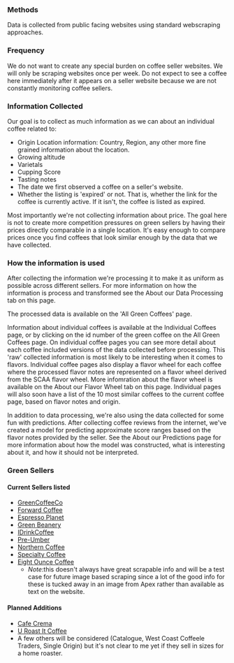 
### Methods
Data is collected from public facing websites using standard webscraping approaches.
### Frequency
We do not want to create any special burden on coffee seller websites. We will only be scraping websites once per week. Do not expect to see a coffee here immediately after it appears on a seller website because we are not constantly monitoring coffee sellers.
### Information Collected
Our goal is to collect as much information as we can about an individual coffee related to:

- Origin Location information: Country, Region, any other more fine grained information about the location.
- Growing altitude
- Varietals
- Cupping Score
- Tasting notes
- The date we first observed a coffee on a seller's website.
- Whether the listing is 'expired' or not. That is, whether the link for the coffee is currently active. If it isn't, the coffee is listed as expired.

Most importantly we're not collecting information about price. The goal here is not to create more competition pressures on green sellers by having their prices directly comparable in a single location. It's easy enough to compare prices once you find coffees that look similar enough by the data that we have collected.

### How the information is used
After collecting the information we're processing it to make it as uniform as possible across different sellers. For more information on how the information is process and transformed see the About our Data Processing tab on this page.

The processed data is available on the 'All Green Coffees' page.

Information about individual coffees is available at the Individual Coffees page, or by clicking on the id number of the green coffee on the All Green Coffees page. On individual coffee pages you can see more detail about each coffee included versions of the data collected before processing. This 'raw' collected information is most likely to be interesting when it comes to flavors. Individual coffee pages also display a flavor wheel for each coffee where the processed flavor notes are represented on a flavor wheel derived from the SCAA flavor wheel. More infomration about the flavor wheel is available on the About our Flavor Wheel tab on this page. Individual pages will also soon have a list of the 10 most similar coffees to the current coffee page, based on flavor notes and origin.

In addition to data processing, we're also using the data collected for some fun with predictions. After collecting coffee reviews from the internet, we've created a model for predicting approximate score ranges based on the flavor notes provided by the seller. See the About our Predictions page for more information about how the model was constructed, what is interesting about it, and how it should not be interpreted.

### Green Sellers
#### Current Sellers listed

- [GreenCoffeeCo](https://greencoffeeco.com/)
- [Forward Coffee](https://forward.coffee/)
- [Espresso Planet](https://www.espressoplanet.com/coffee-espresso/green-coffee-beans/)
- [Green Beanery](https://green-beanery.myshopify.com/)
- [IDrinkCoffee](https://idrinkcoffee.com/collections/green-coffee)
- [Pre-Umber](https://www.pre-umber.com/?shpxid=d23b5936-ac41-457d-86c0-6fa6d89d9308)
- [Northern Coffee](https://northern-coffee.ca/)
- [Specialty Coffee](https://specialtycoffee.ca/pages/roasted-coffee)
- [Eight Ounce Coffee](https://eightouncecoffee.ca)
    - *Note*:this doesn't always have great scrapable info and will be a test case for future image based scraping since a lot of the good info for these is tucked away in an image from Apex rather than available as text on the website.

#### Planned Additions
- [Cafe Crema](https://cafecrema.square.site/)
- [U Roast It Coffee](https://www.u-roast-it-coffee.ca/)
- A few others will be considered (Catalogue, West Coast Coffeele Traders, Single Origin) but it's not clear to me yet if they sell in sizes for a home roaster.
